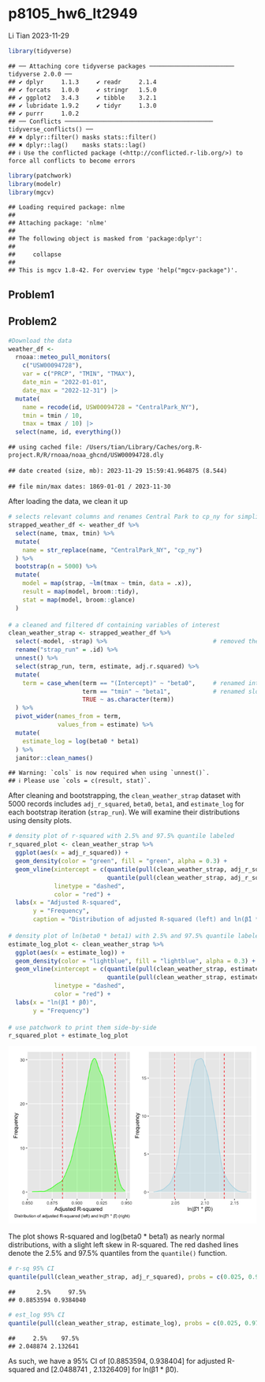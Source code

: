 p8105_hw6_lt2949
================
Li Tian
2023-11-29

``` r
library(tidyverse)
```

    ## ── Attaching core tidyverse packages ──────────────────────── tidyverse 2.0.0 ──
    ## ✔ dplyr     1.1.3     ✔ readr     2.1.4
    ## ✔ forcats   1.0.0     ✔ stringr   1.5.0
    ## ✔ ggplot2   3.4.3     ✔ tibble    3.2.1
    ## ✔ lubridate 1.9.2     ✔ tidyr     1.3.0
    ## ✔ purrr     1.0.2     
    ## ── Conflicts ────────────────────────────────────────── tidyverse_conflicts() ──
    ## ✖ dplyr::filter() masks stats::filter()
    ## ✖ dplyr::lag()    masks stats::lag()
    ## ℹ Use the conflicted package (<http://conflicted.r-lib.org/>) to force all conflicts to become errors

``` r
library(patchwork)
library(modelr)
library(mgcv)
```

    ## Loading required package: nlme
    ## 
    ## Attaching package: 'nlme'
    ## 
    ## The following object is masked from 'package:dplyr':
    ## 
    ##     collapse
    ## 
    ## This is mgcv 1.8-42. For overview type 'help("mgcv-package")'.

## Problem1

## Problem2

``` r
#Download the data
weather_df <- 
  rnoaa::meteo_pull_monitors(
    c("USW00094728"),
    var = c("PRCP", "TMIN", "TMAX"), 
    date_min = "2022-01-01",
    date_max = "2022-12-31") |> 
  mutate(
    name = recode(id, USW00094728 = "CentralPark_NY"),
    tmin = tmin / 10,
    tmax = tmax / 10) |> 
  select(name, id, everything())
```

    ## using cached file: /Users/tian/Library/Caches/org.R-project.R/R/rnoaa/noaa_ghcnd/USW00094728.dly

    ## date created (size, mb): 2023-11-29 15:59:41.964875 (8.544)

    ## file min/max dates: 1869-01-01 / 2023-11-30

After loading the data, we clean it up

``` r
# selects relevant columns and renames Central Park to cp_ny for simplicity
strapped_weather_df <- weather_df %>% 
  select(name, tmax, tmin) %>% 
  mutate(
    name = str_replace(name, "CentralPark_NY", "cp_ny")
  ) %>% 
  bootstrap(n = 5000) %>%                                 
  mutate(
    model = map(strap, ~lm(tmax ~ tmin, data = .x)),     
    result = map(model, broom::tidy),                    
    stat = map(model, broom::glance)                    
  )

# a cleaned and filtered df containing variables of interest
clean_weather_strap <- strapped_weather_df %>% 
  select(-model, -strap) %>%                              # removed the original strap sample and model
  rename("strap_run" = .id) %>%                           
  unnest() %>%                                           
  select(strap_run, term, estimate, adj.r.squared) %>%   
  mutate(
    term = case_when(term == "(Intercept)" ~ "beta0",     # renamed intercept to beta0
                     term == "tmin" ~ "beta1",            # renamed slope to beta1
                     TRUE ~ as.character(term))
  ) %>% 
  pivot_wider(names_from = term,                         
              values_from = estimate) %>% 
  mutate(
    estimate_log = log(beta0 * beta1)                    
  ) %>% 
  janitor::clean_names()
```

    ## Warning: `cols` is now required when using `unnest()`.
    ## ℹ Please use `cols = c(result, stat)`.

After cleaning and bootstrapping, the `clean_weather_strap` dataset with
5000 records includes `adj_r_squared`, `beta0`, `beta1`, and
`estimate_log` for each bootstrap iteration (`strap_run`). We will
examine their distributions using density plots.

``` r
# density plot of r-squared with 2.5% and 97.5% quantile labeled
r_squared_plot <- clean_weather_strap %>% 
  ggplot(aes(x = adj_r_squared)) +
  geom_density(color = "green", fill = "green", alpha = 0.3) +
  geom_vline(xintercept = c(quantile(pull(clean_weather_strap, adj_r_squared), probs = 0.025),
                            quantile(pull(clean_weather_strap, adj_r_squared), probs = 0.975)),
             linetype = "dashed",
             color = "red") +
  labs(x = "Adjusted R-squared",
       y = "Frequency",
       caption = "Distribution of adjusted R-squared (left) and ln(β̂1 * β̂) (right)")

# density plot of ln(beta0 * beta1) with 2.5% and 97.5% quantile labeled
estimate_log_plot <- clean_weather_strap %>% 
  ggplot(aes(x = estimate_log)) +
  geom_density(color = "lightblue", fill = "lightblue", alpha = 0.3) +
  geom_vline(xintercept = c(quantile(pull(clean_weather_strap, estimate_log), probs = 0.025),
                            quantile(pull(clean_weather_strap, estimate_log), probs = 0.975)),
             linetype = "dashed",
             color = "red") +
  labs(x = "ln(β̂1 * β̂0)",
       y = "Frequency")

# use patchwork to print them side-by-side
r_squared_plot + estimate_log_plot
```

![](p8105_hw6_lt2949_files/figure-gfm/density_plots-1.png)<!-- -->

The plot shows R-squared and log(beta0 \* beta1) as nearly normal
distributions, with a slight left skew in R-squared. The red dashed
lines denote the 2.5% and 97.5% quantiles from the `quantile()`
function.

``` r
# r-sq 95% CI
quantile(pull(clean_weather_strap, adj_r_squared), probs = c(0.025, 0.975))
```

    ##      2.5%     97.5% 
    ## 0.8853594 0.9384040

``` r
# est_log 95% CI
quantile(pull(clean_weather_strap, estimate_log), probs = c(0.025, 0.975))
```

    ##     2.5%    97.5% 
    ## 2.048874 2.132641

As such, we have a 95% CI of \[0.8853594, 0.938404\] for adjusted
R-squared and \[2.0488741 , 2.1326409\] for ln(β̂1 \* β̂0).
